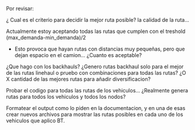 Por revisar:

¿ Cual es el criterio para decidir la mejor ruta posible? la calidad de la ruta...

Actualmente estoy aceptando todas las rutas que cumplen con el treshold (max_demanda-min_demanda)/2
- Esto provoca que hayan rutas con distancias muy pequeñas, pero que dejan espacio en el camion...
¿Cuanto es aceptable?
 
 ¿Que hago con los backhauls? ¿Genero rutas backhaul solo para el mejor de las rutas linehaul o pruebo con combinaciones para todas las rutas? 
 ¿O X cantidad de las mejores rutas para añadir diversificacion?
 
 
 Probar el codigo para todas las rutas de los vehiculos... ¿Realmente genera rutas para todos los vehiculos y todos los nodos?
 
 
 Formatear el output como lo piden en la documentacion, y en una de esas crear nuevos archivos para mostrar las rutas posibles en cada uno de los vehiculos que aplico BT.
